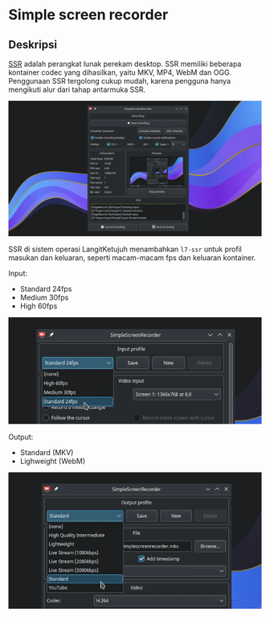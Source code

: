 # Simple screen recorder

## Deskripsi

[SSR](https://www.maartenbaert.be/simplescreenrecorder/) adalah perangkat lunak perekam desktop. SSR memiliki beberapa kontainer codec yang dihasilkan, yaitu MKV, MP4, WebM dan OGG. Penggunaan SSR tergolong cukup mudah, karena pengguna hanya mengikuti alur dari tahap antarmuka SSR.

![Simple Screen Recorder LangitKetujuh OS](../../media/image/simplescreenrecorder-langitketujuh-id-1.webp)

SSR di sistem operasi LangitKetujuh menambahkan `l7-ssr` untuk profil masukan dan keluaran, seperti macam-macam fps dan keluaran kontainer.

Input:
- Standard 24fps
- Medium 30fps
- High 60fps

![Simple Screen Recorder LangitKetujuh OS](../../media/image/simplescreenrecorder-langitketujuh-id-2.webp)

Output:
- Standard (MKV)
- Lighweight (WebM)

![Simple Screen Recorder LangitKetujuh OS](../../media/image/simplescreenrecorder-langitketujuh-id-3.webp)
